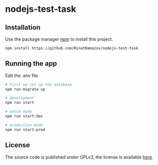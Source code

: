 # nodejs-test-task

## Installation

Use the package manager [npm](https://www.npmjs.com/get-npm) to install this project.
```bash
npm install https://github.com/RinatNamazov/nodejs-test-task
```

## Running the app
Edit the .env file
```bash
# First we set up the database
npm run migrate up

# development
npm run start

# watch mode
npm run start:dev

# production mode
npm run start:prod
```

## License

The source code is published under GPLv3, the license is available [here](LICENSE).
